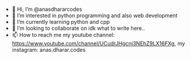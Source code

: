 - 👋 Hi, I’m @anasdhararcodes
- 👀 I’m interested in python programming and also web development
- 🌱 I’m currently learning python and cpp
- 💞️ I’m looking to collaborate on idk what to write here..
- 📫 How to reach me my youtube channel: https://www.youtube.com/channel/UCudrJHgcnj3NEhZ9LX16FXg, my instagram: anas.dharar.codes

<!---
anasdhararcodes/anasdhararcodes is a ✨ special ✨ repository because its `README.md` (this file) appears on your GitHub profile.
You can click the Preview link to take a look at your changes.
--->
